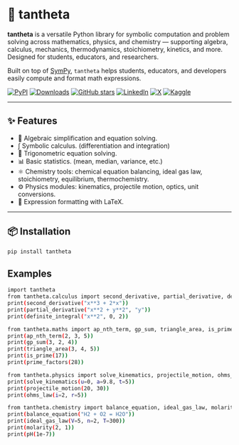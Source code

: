 # 🧮 tantheta

**tantheta** is a versatile Python library for symbolic computation and problem solving across mathematics, physics, and chemistry — supporting algebra, calculus, mechanics, thermodynamics, stoichiometry, kinetics, and more. Designed for students, educators, and researchers.

Built on top of [SymPy](https://www.sympy.org/), `tantheta` helps students, educators, and developers easily compute and format math expressions.

[![PyPI](https://img.shields.io/pypi/v/tantheta.svg?style=flat&color=blue)](https://pypi.org/project/tantheta/)
[![Downloads](https://static.pepy.tech/badge/tantheta)](https://pepy.tech/project/tantheta)
[![GitHub stars](https://img.shields.io/github/stars/ayushparwal/tantheta?style=flat&logo=github)](https://github.com/ayushparwal/tantheta/stargazers)
[![LinkedIn](https://img.shields.io/badge/LinkedIn-%230077B5.svg?style=flat&logo=linkedin&logoColor=white)](https://www.linkedin.com/in/ayush-parwal-797a79255/)
[![X](https://img.shields.io/badge/X-%23000000.svg?style=flat&logo=X&logoColor=white)](https://x.com/ayushparwal2004)
[![Kaggle](https://img.shields.io/badge/Kaggle-%2312100E.svg?style=flat&logo=kaggle&logoColor=white)](https://kaggle.com/ayushparwal)


---

## ✨ Features

- 🔢 Algebraic simplification and equation solving.
- ∫ Symbolic calculus. (differentiation and integration)
- 📐 Trigonometric equation solving.
- 📊 Basic statistics. (mean, median, variance, etc.)
- ⚛️ Chemistry tools: chemical equation balancing, ideal gas law, stoichiometry, equilibrium, thermochemistry.
- ⚙️ Physics modules: kinematics, projectile motion, optics, unit conversions.
- 🧠 Expression formatting with LaTeX.

---

## 📦 Installation

```bash
pip install tantheta
```


## Examples 

```bash
import tantheta
from tantheta.calculus import second_derivative, partial_derivative, definite_integral
print(second_derivative("x**3 + 2*x"))
print(partial_derivative("x**2 + y**2", "y"))
print(definite_integral("x**2", 0, 2))
```
```bash
from tantheta.maths import ap_nth_term, gp_sum, triangle_area, is_prime, prime_factors
print(ap_nth_term(2, 3, 5))                            
print(gp_sum(3, 2, 4))                                
print(triangle_area(3, 4, 5))                          
print(is_prime(17))                                   
print(prime_factors(28))  
```

```bash                            
from tantheta.physics import solve_kinematics, projectile_motion, ohms_law
print(solve_kinematics(u=0, a=9.8, t=5))              
print(projectile_motion(20, 30))                         
print(ohms_law(i=2, r=5))      
```

```bash
from tantheta.chemistry import balance_equation, ideal_gas_law, molarity, pH
print(balance_equation("H2 + O2 = H2O"))                
print(ideal_gas_law(V=5, n=2, T=300))                   
print(molarity(2, 1))                                   
print(pH(1e-7))
```
